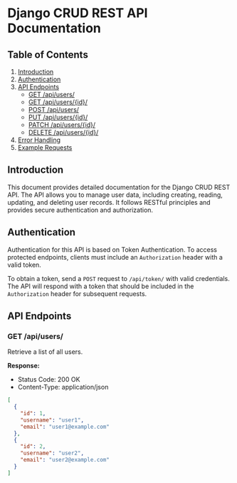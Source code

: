 # Django CRUD REST API Documentation

## Table of Contents

1. [Introduction](#introduction)
2. [Authentication](#authentication)
3. [API Endpoints](#api-endpoints)
    - [GET /api/users/](#get-apiusers)
    - [GET /api/users/{id}/](#get-apiusersid)
    - [POST /api/users/](#post-apiusers)
    - [PUT /api/users/{id}/](#put-apiusersid)
    - [PATCH /api/users/{id}/](#patch-apiusersid)
    - [DELETE /api/users/{id}/](#delete-apiusersid)
4. [Error Handling](#error-handling)
5. [Example Requests](#example-requests)

## Introduction

This document provides detailed documentation for the Django CRUD REST API. The API allows you to manage user data, including creating, reading, updating, and deleting user records. It follows RESTful principles and provides secure authentication and authorization.

## Authentication

Authentication for this API is based on Token Authentication. To access protected endpoints, clients must include an `Authorization` header with a valid token.

To obtain a token, send a `POST` request to `/api/token/` with valid credentials. The API will respond with a token that should be included in the `Authorization` header for subsequent requests.

## API Endpoints

### GET /api/users/

Retrieve a list of all users.

**Response:**

- Status Code: 200 OK
- Content-Type: application/json

```json
[
  {
    "id": 1,
    "username": "user1",
    "email": "user1@example.com"
  },
  {
    "id": 2,
    "username": "user2",
    "email": "user2@example.com"
  }
]

